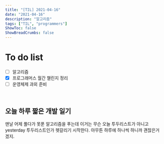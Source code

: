 ```yaml
---
title: "[TIL] 2021-04-16"
date: "2021-04-16"
description: "알고리즘"
tags: ["TIL", "programmers"]
ShowToc: false
ShowBreadCrumbs: false
---
```


# To do list
- [ ] 알고리즘
- [x] 프로그래머스 월간 챌린지 정리
- [ ] 운영체제 과외 준비

<br />

## 오늘 하루 짧은 개발 일기
맨날 어제 풀다가 못푼 알고리즘을 푸는데 이거는 무슨 오늘 투두리스트가 아니고 yesterday 투두리스트인가 헷갈리기 시작한다. 아무튼 하루에 하나씩 하니까 괜찮은거겠지.